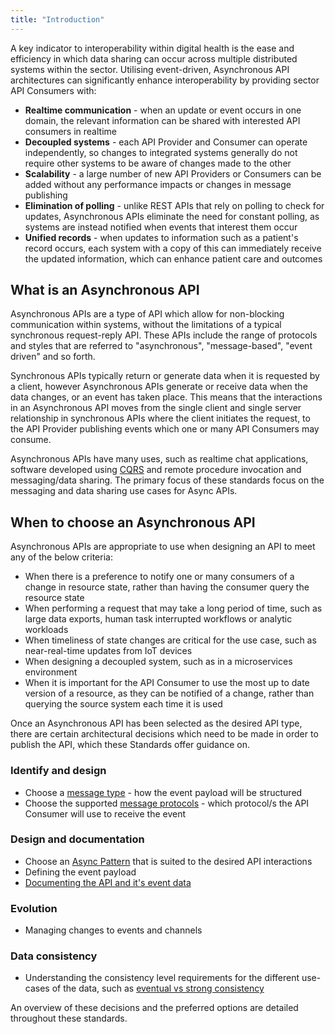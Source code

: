 ```yaml
---
title: "Introduction"
---
```


A key indicator to interoperability within digital health is the ease and efficiency in which data sharing can occur across multiple distributed systems within the sector. Utilising event-driven, Asynchronous API architectures can significantly enhance interoperability by providing sector API Consumers with:

- **Realtime communication** - when an update or event occurs in one domain, the relevant information can be shared with interested API consumers in realtime
- **Decoupled systems** - each API Provider and Consumer can operate independently, so changes to integrated systems generally do not require other systems to be aware of changes made to the other
- **Scalability** - a large number of new API Providers or Consumers can be added without any performance impacts or changes in message publishing
- **Elimination of polling** - unlike REST APIs that rely on polling to check for updates, Asynchronous APIs eliminate the need for constant polling, as systems are instead notified when events that interest them occur
- **Unified records** - when updates to information such as a patient's record occurs, each system with a copy of this can immediately receive the updated information, which can enhance patient care and outcomes

## What is an Asynchronous API

Asynchronous APIs are a type of API which allow for non-blocking communication within systems, without the limitations of a typical synchronous request-reply API. These APIs include the range of protocols and styles that are referred to "asynchronous", "message-based", "event driven" and so forth.

Synchronous APIs typically return or generate data when it is requested by a client, however Asynchronous APIs generate or receive data when the data changes, or an event has taken place. This means that the interactions in an Asynchronous API moves from the single client and single server relationship in synchronous APIs where the client initiates the request, to the API Provider publishing events which one or many API Consumers may consume.

Asynchronous APIs have many uses, such as realtime chat applications, software developed using [CQRS](https://martinfowler.com/bliki/CQRS.html) and remote procedure invocation and messaging/data sharing. The primary focus of these standards focus on the messaging and data sharing use cases for Async APIs.

## When to choose an Asynchronous API

Asynchronous APIs are appropriate to use when designing an API to meet any of the below criteria:

- When there is a preference to notify one or many consumers of a change in resource state, rather than having the consumer query the resource state
- When performing a request that may take a long period of time, such as large data exports, human task interrupted workflows or analytic workloads
- When timeliness of state changes are critical for the use case, such as near-real-time updates from IoT devices
- When designing a decoupled system, such as in a microservices environment
- When it is important for the API Consumer to use the most up to date version of a resource, as they can be notified of a change, rather than querying the source system each time it is used

Once an Asynchronous API has been selected as the desired API type, there are certain architectural decisions which need to be made in order to publish the API, which these Standards offer guidance on.

### Identify and design

- Choose a [message type](./03-MessageTypes.md) - how the event payload will be structured
- Choose the supported [message protocols](./04-Protocols.md) - which protocol/s the API Consumer will use to receive the event

### Design and documentation

- Choose an [Async Pattern](./Async%20Patterns/01-Intro.md) that is suited to the desired API interactions
- Defining the event payload
- [Documenting the API and it's event data](./06-APIDesignandDocumentation.md)

### Evolution

- Managing changes to events and channels

### Data consistency

- Understanding the consistency level requirements for the different use-cases of the data, such as [eventual vs strong consistency](07-DataConsistencyModels.md)

An overview of these decisions and the preferred options are detailed throughout these standards.
